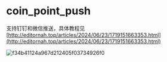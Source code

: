 # coin_point_push
支持钉钉和微信推送，具体教程见  [http://editornah.top/articles/2024/06/23/1719151663353.html](http://editornah.top/articles/2024/06/23/1719151663353.html)

![f34b41124a967d212405f03734926f0](https://github.com/EditorNah/coin_point_push/assets/18160417/161d6d38-242a-45fd-9ffa-a1503f6aabf6)



